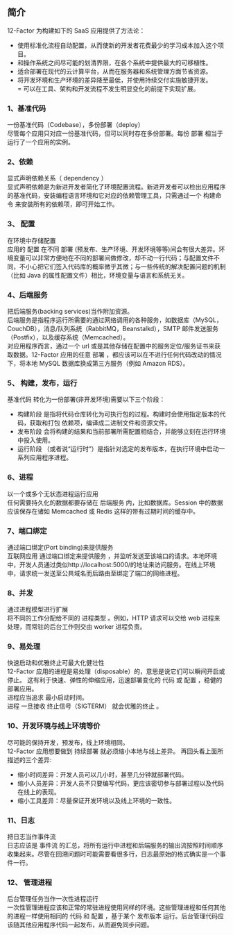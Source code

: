 ## 简介  
12-Factor 为构建如下的 SaaS 应用提供了方法论：  
- 使用标准化流程自动配置，从而使新的开发者花费最少的学习成本加入这个项目。  
- 和操作系统之间尽可能的划清界限，在各个系统中提供最大的可移植性。  
- 适合部署在现代的云计算平台，从而在服务器和系统管理方面节省资源。  
- 将开发环境和生产环境的差异降至最低，并使用持续交付实施敏捷开发。  
= 可以在工具、架构和开发流程不发生明显变化的前提下实现扩展。  
### 1、基准代码   
一份基准代码（Codebase），多份部署（deploy）  
尽管每个应用只对应一份基准代码，但可以同时存在多份部署。每份 部署 相当于运行了一个应用的实例。   
### 2、依赖  
显式声明依赖关系（ dependency ）  
显式声明依赖是为新进开发者简化了环境配置流程。新进开发者可以检出应用程序的基准代码，安装编程语言环境和它对应的依赖管理工具，只需通过一个 构建命令 来安装所有的依赖项，即可开始工作。   
### 3、 配置  
在环境中存储配置  
应用的 配置 在不同 部署 (预发布、生产环境、开发环境等等)间会有很大差异。环境变量可以非常方便地在不同的部署间做修改，却不动一行代码；与配置文件不同，不小心把它们签入代码库的概率微乎其微；与一些传统的解决配置问题的机制（比如 Java 的属性配置文件）相比，环境变量与语言和系统无关。  
### 4、后端服务  
把后端服务(backing services)当作附加资源。  
后端服务是指程序运行所需要的通过网络调用的各种服务，如数据库（MySQL，CouchDB），消息/队列系统（RabbitMQ，Beanstalkd），SMTP 邮件发送服务（Postfix），以及缓存系统（Memcached）。   
对应用程序而言，通过一个 url 或是其他存储在配置中的服务定位/服务证书来获取数据。12-Factor 应用的任意 部署 ，都应该可以在不进行任何代码改动的情况下，将本地 MySQL 数据库换成第三方服务（例如 Amazon RDS）。  
 ### 5、 构建，发布，运行  
 基准代码 转化为一份部署(非开发环境)需要以下三个阶段：  
 - 构建阶段 是指将代码仓库转化为可执行包的过程。构建时会使用指定版本的代码，获取和打包 依赖项，编译成二进制文件和资源文件。
- 发布阶段 会将构建的结果和当前部署所需配置相结合，并能够立刻在运行环境中投入使用。
- 运行阶段 （或者说“运行时”）是指针对选定的发布版本，在执行环境中启动一系列应用程序进程。  
### 6、进程  
以一个或多个无状态进程运行应用  
 任何需要持久化的数据都要存储在 后端服务 内，比如数据库。Session 中的数据应该保存在诸如 Memcached 或 Redis 这样的带有过期时间的缓存中。   
 ### 7、端口绑定  
 通过端口绑定(Port binding)来提供服务  
互联网应用 通过端口绑定来提供服务 ，并监听发送至该端口的请求。本地环境中，开发人员通过类似http://localhost:5000/的地址来访问服务。在线上环境中，请求统一发送至公共域名而后路由至绑定了端口的网络进程。  
 
### 8、并发
通过进程模型进行扩展  
将不同的工作分配给不同的 进程类型 。例如，HTTP 请求可以交给 web 进程来处理，而常驻的后台工作则交由 worker 进程负责。  

### 9、易处理  
快速启动和优雅终止可最大化健壮性  
12-Factor 应用的进程是易处理（disposable）的，意思是说它们可以瞬间开启或停止。 这有利于快速、弹性的伸缩应用，迅速部署变化的 代码 或 配置 ，稳健的部署应用。  
进程应当追求 最小启动时间。  
进程 一旦接收 终止信号（SIGTERM） 就会优雅的终止 。  
### 10、开发环境与线上环境等价  
尽可能的保持开发，预发布，线上环境相同。   
12-Factor 应用想要做到 持续部署 就必须缩小本地与线上差异。 再回头看上面所描述的三个差异:
- 缩小时间差异：开发人员可以几小时，甚至几分钟就部署代码。
- 缩小人员差异：开发人员不只要编写代码，更应该密切参与部署过程以及代码在线上的表现。
- 缩小工具差异：尽量保证开发环境以及线上环境的一致性。 
### 11、日志  
把日志当作事件流  
日志应该是 事件流 的汇总，将所有运行中进程和后端服务的输出流按照时间顺序收集起来。尽管在回溯问题时可能需要看很多行，日志最原始的格式确实是一个事件一行。  
### 12、 管理进程  
后台管理任务当作一次性进程运行  
一次性管理进程应该和正常的常驻进程使用同样的环境。这些管理进程和任何其他的进程一样使用相同的 代码 和 配置 ，基于某个 发布版本 运行。后台管理代码应该随其他应用程序代码一起发布，从而避免同步问题。



